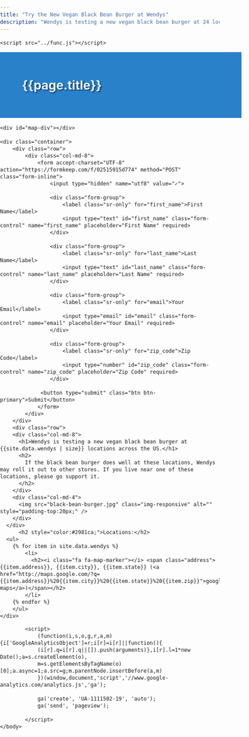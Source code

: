 ```yaml
---
title: "Try the New Vegan Black Bean Burger at Wendys"
description: "Wendys is testing a new vegan black bean burger at 24 locations across the US. Find out if there's one near you."
---
```


<html>
<head>
	<meta property="og:title" content="{{page.title}}">
	<meta property="og:type" content="website">
	<meta property="og:url" content="http://act.vegfest.org/veggie-burgers-at-wendys">
	<meta property="og:image" content="http://act.vegfest.org/veggie-burgers-at-wendys/black-bean-burger.jpg">
	<meta property="og:site_name" content="Try the New Vegan Wendys Black Bean Burger">
	<meta property="og:description" content="{{page.description}}">

  <link rel="stylesheet" href="../leaflet.css" />
	<link rel="stylesheet" href="//netdna.bootstrapcdn.com/bootstrap/3.1.0/css/bootstrap.min.css" />
	<link href="//netdna.bootstrapcdn.com/font-awesome/4.0.3/css/font-awesome.min.css" rel="stylesheet">

  <!--[if lte IE 8]>
     <link rel="stylesheet" href="//cdn.leafletjs.com/leaflet-0.5/leaflet.ie.css" />
  <![endif]-->
  <style type="text/css">
    body {
      padding: 0;
      margin: 0;
	    }

    html, body {
    	height: 100%;
    }
		a, a:link, a:visited, a:hover {color: #428BCA}
    	#map-div {
      height: 50%;
    }
    li {
    	list-style-type: none;
    }
    .address {
    	font-style: italic;
    	color: #555;
    	font-size: 80%;
    }
    .phone {

    }
    .desc {

    }
    .listing-item {
    	padding: 20px;
    	min-height: 200px;
    }
    .listing-alt-bg {
    	background: #f5f5f5;
    }
		.fadeout {
    position: relative;
    bottom: 4em;
    height: 4em;
    background: -webkit-linear-gradient(
        rgba(255, 255, 255, 0) 0%,
        rgba(255, 255, 255, 1) 100%
    );
    background-image: -moz-linear-gradient(
        rgba(255, 255, 255, 0) 0%,
        rgba(255, 255, 255, 1) 100%
    );
    background-image: -o-linear-gradient(
        rgba(255, 255, 255, 0) 0%,
        rgba(255, 255, 255, 1) 100%
    );
    background-image: linear-gradient(
        rgba(255, 255, 255, 0) 0%,
        rgba(255, 255, 255, 1) 100%
    );
    background-image: -ms-linear-gradient(
        rgba(255, 255, 255, 0) 0%,
        rgba(255, 255, 255, 1) 100%
    );
}

  </style>

  <script src="../leaflet.js"></script>
  <script src="//code.jquery.com/jquery-1.10.1.min.js"></script>
  <script src="//netdna.bootstrapcdn.com/bootstrap/3.1.0/js/bootstrap.min.js"></script>
	<script src="../func.js"></script>
</head>
<body>
  <div class="row">
  	<div class="col-md-12" style="background: #2981ca; width:100%; padding: 20px 0 40px 10%">
  		<h1 style="color:#e9f2f9; text-shadow: 2px 2px 3px rgba(0, 0, 0, 0.6);">{{page.title}}</h1>
  	</div>
	</div>

	<div id="map-div"></div>

	<div class="container">
		<div class="row">
			<div class="col-md-8">
				<form accept-charset="UTF-8" action="https://formkeep.com/f/02515915d774" method="POST" class="form-inline">
					<input type="hidden" name="utf8" value="✓">

					<div class="form-group">
						<label class="sr-only" for="first_name">First Name</label>
						<input type="text" id="first_name" class="form-control" name="first_name" placeholder="First Name" required>
					</div>

					<div class="form-group">
						<label class="sr-only" for="last_name">Last Name</label>
						<input type="text" id="last_name" class="form-control" name="last_name" placeholder="Last Name" required>
					</div>

					<div class="form-group">
						<label class="sr-only" for="email">Your Email</label>
						<input type="email" id="email" class="form-control" name="email" placeholder="Your Email" required>
					</div>

					<div class="form-group">
						<label class="sr-only" for="zip_code">Zip Code</label>
						<input type="number" id="zip_code" class="form-control" name="zip_code" placeholder="Zip Code" required>
				 	</div>
					
				 <button type="submit" class="btn btn-primary">Submit</button>
				</form>
			</div>
		</div>
		<div class="row">
	    <div class="col-md-8">
	      <h1>Wendys is testing a new vegan black bean burger at {{site.data.wendys | size}} locations across the US.</h1>
	      <h2>
	        If the black bean burger does well at these locations, Wendys may roll it out to other stores. If you live near one of these locations, please go support it.
	      </h2>
	    </div>
	    <div class="col-md-4">
	      <img src="black-bean-burger.jpg" class="img-responsive" alt="" style="padding-top:20px;" />
	    </div>
	  </div>
	      <h2 style="color:#2981ca;">Locations:</h2>
	  <ul>
	    {% for item in site.data.wendys %}
	        <li>
	          <h2><i class="fa fa-map-marker"></i> <span class="address">{{item.address}}, {{item.city}}, {{item.state}} (<a href="http://maps.google.com/?q={{item.address}}%20{{item.city}}%20{{item.state}}%20{{item.zip}}">google maps</a>)</span></h2>
	        </li>
	    {% endfor %}
		</ul>
	</div>
<script type="text/javascript">
var geojsonMarkerOptions = {
		radius: 8,
		fillColor: "#ff7800",
		color: "#000",
		weight: 1,
		opacity: .5,
		fillOpacity: 0.8
};

var htmlContent = '';
var even = true;
var count = 0;


$(document).ready(function() {
	loadpoints('wendys.geojson');
});
</script>



			<script>
				(function(i,s,o,g,r,a,m){i['GoogleAnalyticsObject']=r;i[r]=i[r]||function(){
				(i[r].q=i[r].q||[]).push(arguments)},i[r].l=1*new Date();a=s.createElement(o),
				m=s.getElementsByTagName(o)[0];a.async=1;a.src=g;m.parentNode.insertBefore(a,m)
				})(window,document,'script','//www.google-analytics.com/analytics.js','ga');

				ga('create', 'UA-1111502-19', 'auto');
				ga('send', 'pageview');

			</script>
    </body>
</html>

